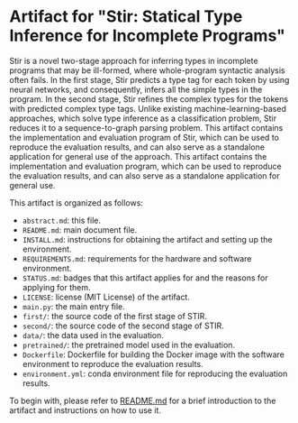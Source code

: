 # Artifact for "Stir: Statical Type Inference for Incomplete Programs"

Stir is a novel two-stage approach for inferring types in incomplete programs that may be ill-formed, where whole-program syntactic analysis often fails. In the first stage, Stir predicts a type tag for each token by using neural networks, and consequently, infers all the simple types in the program. In the second stage, Stir refines the complex types for the tokens with predicted complex type tags. Unlike existing machine-learning-based approaches, which solve type inference as a classification problem, Stir reduces it to a sequence-to-graph parsing problem. This artifact contains the implementation and evaluation program of Stir, which can be used to reproduce the evaluation results, and can also serve as a standalone application for general use of the approach.
This artifact contains the implementation and evaluation program, which can be used to reproduce the evaluation results, and can also serve as a standalone application for general use.

This artifact is organized as follows:
- `abstract.md`: this file.
- `README.md`: main document file.
- `INSTALL.md`: instructions for obtaining the artifact and setting up the environment.
- `REQUIREMENTS.md`: requirements for the hardware and software environment.
- `STATUS.md`: badges that this artifact applies for and the reasons for applying for them.
- `LICENSE`: license (MIT License) of the artifact.
- `main.py`: the main entry file.
- `first/`: the source code of the first stage of STIR.
- `second/`: the source code of the second stage of STIR.
- `data/`: the data used in the evaluation.
- `pretrained/`: the pretrained model used in the evaluation.
- `Dockerfile`: Dockerfile for building the Docker image with the software environment to reproduce the evaluation results.
- `environment.yml`: conda environment file for reproducing the evaluation results.

To begin with, please refer to [README.md](README.md) for a brief introduction to the artifact and instructions on how to use it.